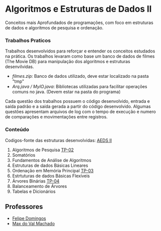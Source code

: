 # Algoritmos e Estruturas de Dados II
Conceitos mais Aprofundados de programações, com foco em estruturas de dados e algoritmos de pesquisa e ordenação.

### Trabalhos Praticos

Trabalhos desenvolvidos para reforçar e entender os conceitos estudados na prática. Os trabalhos levaram como base um banco de dados de filmes (The Movie DB) para manipulação dos algoritmos e estruturas desenvilvidas.
  - *filmes.zip:* Banco de dados utilizado, deve estar localizado na pasta "tmp"
  - *Arq.java / MyIO.java*: Bibliotecas utilizadas para facilitar operações comuns no java. (Devem estar na pasta do programa)

Cada questão dos trabalhos possuem o código desenvolvido, entrada e saída padrão e a saída gerada a partir do código desenvolvido.
Algumas questões apresentam arquivos de log com o tempo de execução e numero de comparações e movimentações entre registros.

### Conteúdo

Codigos-fonte das estruturas desenvolvidas: [AEDS II](https://github.com/icei-pucminas/aeds2)

1. Algoritmos de Pesquisa [TP-02](https://github.com/RickFuriati/Computer-Science/tree/main/Segundo%20Per%C3%ADodo/AEDS%20II/TP-02)
2. Somatórios 
3. Fundamentos de Análise de Algoritmos
4. Estruturas de dados Básicas Lineares
5. Ordenação em Memória Principal [TP-03](https://github.com/RickFuriati/Computer-Science/tree/main/Segundo%20Per%C3%ADodo/AEDS%20II/TP-03)
6. Estrtuturas de dados Básicas Flexíveis
7. Árvores Binárias [TP-04](https://github.com/RickFuriati/Computer-Science/tree/main/Segundo%20Per%C3%ADodo/AEDS%20II/TP-04)
8. Balanceamento de Árvores 
9. Tabelas e Dicionários

## Professores
- [Felipe Domingos](https://github.com/bigheadbh)
- [Max do Val Machado](https://github.com/maxmachado)
